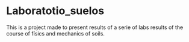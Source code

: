 # Laboratotio_suelos
This is a project made to present results of a serie of labs results of the course of físics and mechanics of soils.
